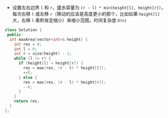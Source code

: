 * 设置左右边界 `l` 和 `r`，盛水容量为 `(r - l) * min(height[l], height[r])`，每次右移 `l` 或左移 `r`（移动的应该是高度更小的那个，比如如果 `height[l]` 大，右移 `l` 乘积肯定缩小）来缩小范围，时间复杂度 `O(n)`

```cpp
class Solution {
 public:
  int maxArea(vector<int>& height) {
    int res = 0;
    int l = 0;
    int r = size(height) - 1;
    while (l != r) {
      if (height[l] < height[r]) {
        res = max(res, (r - l) * height[l]);
        ++l;
      } else {
        res = max(res, (r - l) * height[r]);
        --r;
      }
    }
    return res;
  }
};
```
